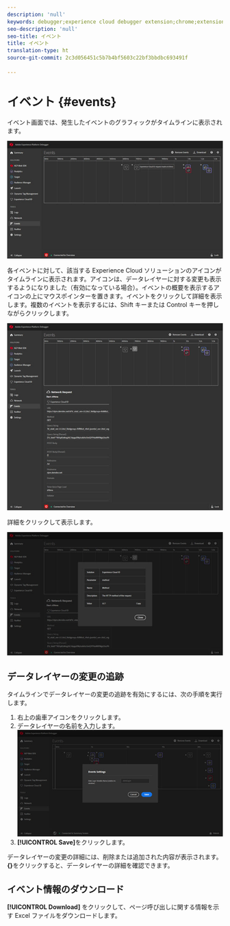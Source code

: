 ```yaml
---
description: 'null'
keywords: debugger;experience cloud debugger extension;chrome;extension;events;dtm;target
seo-description: 'null'
seo-title: イベント
title: イベント
translation-type: ht
source-git-commit: 2c3d056451c5b7b4bf5603c22bf3bbdbc693491f

---
```



# イベント {#events}

イベント画面では、発生したイベントのグラフィックがタイムラインに表示されます。

![](assets/events.jpg)

各イベントに対して、該当する Experience Cloud ソリューションのアイコンがタイムラインに表示されます。アイコンは、データレイヤーに対する変更も表示するようになりました（有効になっている場合）。イベントの概要を表示するアイコンの上にマウスポインターを置きます。イベントをクリックして詳細を表示します。複数のイベントを表示するには、Shift キーまたは Control キーを押しながらクリックします。

![](assets/events-details.jpg)

詳細をクリックして表示します。

![](assets/events-details-more.jpg)

## データレイヤーの変更の追跡

タイムラインでデータレイヤーの変更の追跡を有効にするには、次の手順を実行します。

1. 右上の歯車アイコンをクリックします。
1. データレイヤーの名前を入力します。
   ![](assets/event-datalayer.jpg)
1. **[!UICONTROL Save]**&#x200B;をクリックします。

データレイヤーの変更の詳細には、削除または追加された内容が表示されます。**{}**&#x200B;をクリックすると、データレイヤーの詳細を確認できます。

## イベント情報のダウンロード

**[!UICONTROL Download]** をクリックして、ページ呼び出しに関する情報を示す Excel ファイルをダウンロードします。